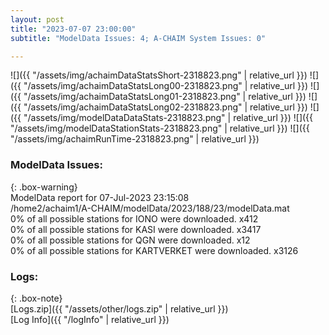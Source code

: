 ```yaml
---
layout: post
title: "2023-07-07 23:00:00"
subtitle: "ModelData Issues: 4; A-CHAIM System Issues: 0"

---
```


![]({{ "/assets/img/achaimDataStatsShort-2318823.png" | relative_url }})
![]({{ "/assets/img/achaimDataStatsLong00-2318823.png" | relative_url }})
![]({{ "/assets/img/achaimDataStatsLong01-2318823.png" | relative_url }})
![]({{ "/assets/img/achaimDataStatsLong02-2318823.png" | relative_url }})
![]({{ "/assets/img/modelDataDataStats-2318823.png" | relative_url }})
![]({{ "/assets/img/modelDataStationStats-2318823.png" | relative_url }})
![]({{ "/assets/img/achaimRunTime-2318823.png" | relative_url }})


### ModelData Issues:  
  
{: .box-warning}  
 ModelData report for 07-Jul-2023 23:15:08   
 /home2/achaim1/A-CHAIM/modelData/2023/188/23/modelData.mat   
 0% of all possible stations for IONO were downloaded. x412   
 0% of all possible stations for KASI were downloaded. x3417   
 0% of all possible stations for QGN were downloaded. x12   
 0% of all possible stations for KARTVERKET were downloaded. x3126   
  


### Logs:  
  
{: .box-note}  
[Logs.zip]({{ "/assets/other/logs.zip" | relative_url }})  
[Log Info]({{ "/logInfo" | relative_url }})  
